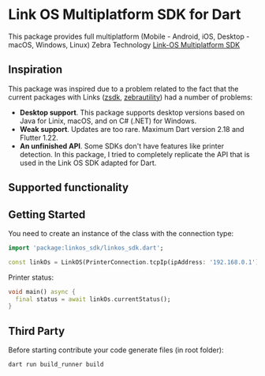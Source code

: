 # Link OS Multiplatform SDK for Dart

This package provides full multiplatform (Mobile - Android, iOS, Desktop - macOS, Windows, Linux) Zebra Technology [Link-OS Multiplatform SDK](https://techdocs.zebra.com/link-os/)

## Inspiration

This package was inspired due to a problem related to the fact that the current packages with Links ([zsdk](https://pub.dev/packages/zsdk), [zebrautility](https://pub.dev/packages/zebrautility)) had a number of problems:

- **Desktop support**. This package supports desktop versions based on Java for Linix, macOS, and on C# (.NET) for Windows.
- **Weak support**. Updates are too rare. Maximum Dart version 2.18 and Flutter 1.22.
- **An unfinished API**. Some SDKs don't have features like printer detection. In this package, I tried to completely replicate the API that is used in the Link OS SDK adapted for Dart.

## Supported functionality



## Getting Started

You need to create an instance of the class with the connection type:

```dart
import 'package:linkos_sdk/linkos_sdk.dart';

const linkOs = LinkOS(PrinterConnection.tcpIp(ipAddress: '192.168.0.1'));
```

Printer status:

```dart
void main() async {
  final status = await linkOs.currentStatus();
}
```

## Third Party

Before starting contribute your code generate files (in root folder):

```bash
dart run build_runner build
```
